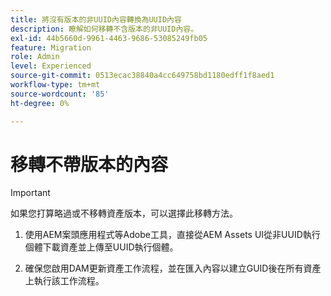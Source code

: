 ```yaml
---
title: 將沒有版本的非UUID內容轉換為UUID內容
description: 瞭解如何移轉不含版本的非UUID內容。
exl-id: 44b5660d-9961-4463-9686-53085249fb05
feature: Migration
role: Admin
level: Experienced
source-git-commit: 0513ecac38840a4cc649758bd1180edff1f8aed1
workflow-type: tm+mt
source-wordcount: '85'
ht-degree: 0%

---
```


# 移轉不帶版本的內容

>[!IMPORTANT]
>
> 如果您打算略過或不移轉資產版本，可以選擇此移轉方法。


1. 使用AEM案頭應用程式等Adobe工具，直接從AEM Assets UI從非UUID執行個體下載資產並上傳至UUID執行個體。

1. 確保您啟用DAM更新資產工作流程，並在匯入內容以建立GUID後在所有資產上執行該工作流程。
